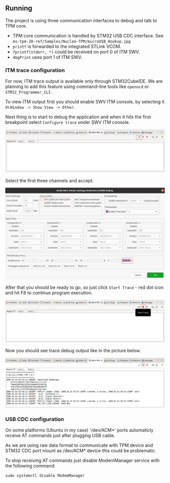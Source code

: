 ## Running

The project is using three communication interfaces to debug and talk to TPM core.

- TPM core communication is handled by STM32 USB CDC interface. See `ms-tpm-20-ref/Samples/Nucleo-TPM/microUSB_Hookup.jpg`
- `printf` is forwarded to the integrated STLink VCOM.
- `fprintf(stderr, *)` could be received on port 0 of ITM SWV.
- `dbgPrint` uses port 1 of  ITM SWV.

### ITM trace configuration
For now, ITM trace output is available only through STM32CubeIDE. We are planning to add this feature using command-line tools like `openocd` or `STM32_Programmer_CLI`.

To view ITM output first you should enable SWV ITM console, by selecting it in `Window -> Show View -> Other`. 

Next thing is to start to debug the application and when it hits the first breakpoint select `Configure trace` under SWV ITM console.

![Trace configuration](images/eclipse_trace_config_1.png)

Select the first three channels and accept.

![Trace configuration](images/eclipse_trace_config_2.png)

After that you should be ready to go, so just click `Start Trace` - red dot icon and hit F8 to continue program execution.

![Trace configuration](images/eclipse_start_trace.png)

Now you should see trace debug output like in the picture below.

![Trace output](images/eclipse_itm_output.png)

### USB CDC configuration

On some platforms (Ubuntu in my case) '/dev/ACM*' ports automaticly receive AT commands just after plugging USB cable.

As we are using raw data format to communicate with TPM device and STM32 CDC port mount as /dev/ACM* device this could be problematic.

To stop receiving AT commands just disable ModemManager service with the following command:

```
sudo systemctl disable ModemManager
```

